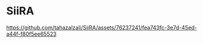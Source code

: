 # SiiRA


https://github.com/tahazalzali/SiiRA/assets/76237241/fea743fc-3e7d-45ed-a44f-f80f5ee65523

